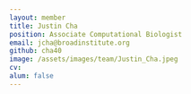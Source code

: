 ```yaml
---
layout: member
title: Justin Cha
position: Associate Computational Biologist
email: jcha@broadinstitute.org
github: cha40
image: /assets/images/team/Justin_Cha.jpeg
cv:
alum: false
---
```


